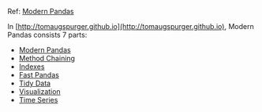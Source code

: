 Ref: [Modern Pandas](http://tomaugspurger.github.io)

In [http://tomaugspurger.github.io](http://tomaugspurger.github.io), Modern Pandas consists 7 parts:
- [Modern Pandas](http://tomaugspurger.github.io/modern-1-intro)
- [Method Chaining](http://tomaugspurger.github.io/method-chaining)
- [Indexes](http://tomaugspurger.github.io/modern-3-indexes)
- [Fast Pandas](http://tomaugspurger.github.io/modern-4-performance)
- [Tidy Data](http://tomaugspurger.github.io/modern-5-tidy)
- [Visualization](http://tomaugspurger.github.io/modern-6-visualization)
- [Time Series](http://tomaugspurger.github.io/modern-7-timeseries)
